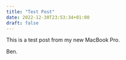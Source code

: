 ```yaml
---
title: "Test Post"
date: 2022-12-30T23:53:34+01:00
draft: false
---
```

This is a test post from my new MacBook Pro.

Ben.

